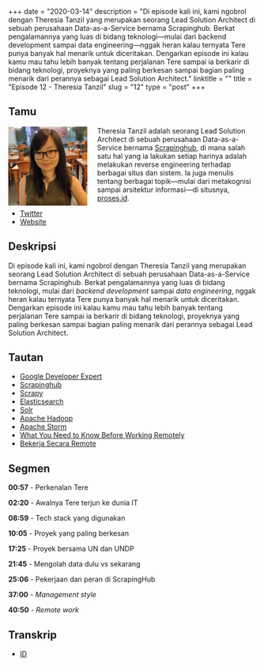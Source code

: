 +++
date = "2020-03-14"
description = "Di episode kali ini, kami ngobrol dengan Theresia Tanzil yang merupakan seorang Lead Solution Architect di sebuah perusahaan Data-as-a-Service bernama Scrapinghub. Berkat pengalamannya yang luas di bidang teknologi—mulai dari backend development sampai data engineering—nggak heran kalau ternyata Tere punya banyak hal menarik untuk diceritakan. Dengarkan episode ini kalau kamu mau tahu lebih banyak tentang perjalanan Tere sampai ia berkarir di bidang teknologi, proyeknya yang paling berkesan sampai bagian paling menarik dari perannya sebagai Lead Solution Architect."
linktitle = ""
title = "Episode 12 - Theresia Tanzil"
slug = "12"
type = "post"
+++

## Tamu
<img style="float: left; width: 160px; margin-right: 20px;" src="/img/ep12.jpg">

Theresia Tanzil adalah seorang Lead Solution Architect di sebuah perusahaan Data-as-a-Service bernama [Scrapinghub](https://scrapinghub.com), di mana salah satu hal yang ia lakukan setiap harinya adalah melakukan reverse engineering terhadap berbagai situs dan sistem. Ia juga menulis tentang berbagai topik—mulai dari metakognisi sampai arsitektur informasi—di situsnya, [proses.id](https://proses.id).

- [Twitter](https://twitter.com/theresiatanzil)
- [Website](http://proses.id)

## Deskripsi 
Di episode kali ini, kami ngobrol dengan Theresia Tanzil yang merupakan seorang Lead Solution Architect di sebuah perusahaan Data-as-a-Service bernama Scrapinghub. Berkat pengalamannya yang luas di bidang teknologi, mulai dari *backend development* sampai *data engineering*, nggak heran kalau ternyata Tere punya banyak hal menarik untuk diceritakan. Dengarkan episode ini kalau kamu mau tahu lebih banyak tentang perjalanan Tere sampai ia berkarir di bidang teknologi, proyeknya yang paling berkesan sampai bagian paling menarik dari perannya sebagai Lead Solution Architect.

<div class="audioplayer">
    <audio>
        <source src="https://d3ctxlq1ktw2nl.cloudfront.net/staging/2020-2-22/58049472-44100-2-14fcb648db77f.m4a" type="audio/mp4" rel="preload" as="audio">
    </audio>
</div>

## Tautan
- [Google Developer Expert](https://developers.google.com/community/experts/directory)
- [Scrapinghub](https://scrapinghub.com)
- [Scrapy](https://scrapy.org/)
- [Elasticsearch](https://www.elastic.co/)
- [Solr](https://lucene.apache.org/solr/)
- [Apache Hadoop](https://hadoop.apache.org/)
- [Apache Storm](https://storm.apache.org/)
- [What You Need to Know Before Working Remotely](https://medium.com/@theresiatanzil/what-you-need-to-know-before-working-remotely-bc2cd5b9ea0)
- [Bekerja Secara Remote](https://medium.com/@theresiatanzil/bekerja-secara-remote-2e835c5b28c4)

## Segmen
**00:57** - Perkenalan Tere

**02:20** - Awalnya Tere terjun ke dunia IT

**08:59** - Tech stack yang digunakan

**10:05** - Proyek yang paling berkesan

**17:25** - Proyek bersama UN dan UNDP

**21:45** - Mengolah data dulu vs sekarang

**25:06** - Pekerjaan dan peran di ScrapingHub

**37:00** - *Management style*

**40:50** - *Remote work*

## Transkrip
- [ID](transcript)
